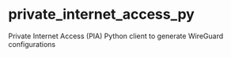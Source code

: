 # private_internet_access_py
Private Internet Access (PIA) Python client to generate WireGuard configurations
